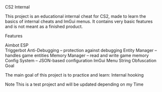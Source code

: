 CS2 Internal

This project is an educational internal cheat for CS2, made to learn the basics of internal cheats and ImGui menus.
It contains very basic features and is not meant as a finished product.

Features

Aimbot 
ESP  
Triggerbot 
Anti-Debugging – protection against debugging
Entity Manager – handles game entities
Memory Manager – read and write game memory
Config System – JSON-based configuration
ImGui Menu 
String Obfuscation 
Goal

The main goal of this project is to practice and learn:
Internal hooking

Note
This is a test project and will be updated depending on my Time
